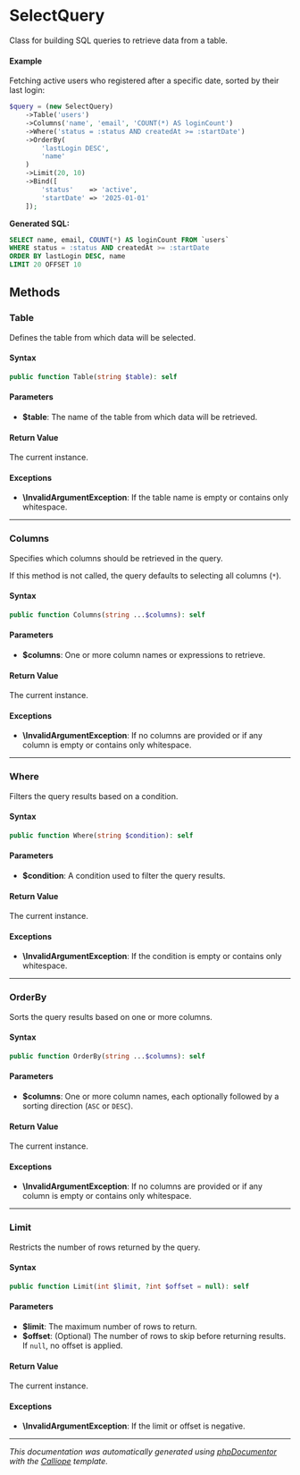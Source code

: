 # SelectQuery

Class for building SQL queries to retrieve data from a table.

#### Example

Fetching active users who registered after a specific date, sorted by their
last login:

```php
$query = (new SelectQuery)
    ->Table('users')
    ->Columns('name', 'email', 'COUNT(*) AS loginCount')
    ->Where('status = :status AND createdAt >= :startDate')
    ->OrderBy(
        'lastLogin DESC',
        'name'
    )
    ->Limit(20, 10)
    ->Bind([
        'status'    => 'active',
        'startDate' => '2025-01-01'
    ]);
```

**Generated SQL:**
```sql
SELECT name, email, COUNT(*) AS loginCount FROM `users`
WHERE status = :status AND createdAt >= :startDate
ORDER BY lastLogin DESC, name
LIMIT 20 OFFSET 10
```

## Methods

### Table

Defines the table from which data will be selected.

#### Syntax

```php
public function Table(string $table): self
```

#### Parameters

- **$table**: The name of the table from which data will be retrieved.

#### Return Value

The current instance.

#### Exceptions

- **\InvalidArgumentException**: If the table name is empty or contains only whitespace.

---

### Columns

Specifies which columns should be retrieved in the query.

If this method is not called, the query defaults to selecting
all columns (`*`).

#### Syntax

```php
public function Columns(string ...$columns): self
```

#### Parameters

- **$columns**: One or more column names or expressions to retrieve.

#### Return Value

The current instance.

#### Exceptions

- **\InvalidArgumentException**: If no columns are provided or if any column is empty or contains only whitespace.

---

### Where

Filters the query results based on a condition.

#### Syntax

```php
public function Where(string $condition): self
```

#### Parameters

- **$condition**: A condition used to filter the query results.

#### Return Value

The current instance.

#### Exceptions

- **\InvalidArgumentException**: If the condition is empty or contains only whitespace.

---

### OrderBy

Sorts the query results based on one or more columns.

#### Syntax

```php
public function OrderBy(string ...$columns): self
```

#### Parameters

- **$columns**: One or more column names, each optionally followed by a sorting direction (`ASC` or `DESC`).

#### Return Value

The current instance.

#### Exceptions

- **\InvalidArgumentException**: If no columns are provided or if any column is empty or contains only whitespace.

---

### Limit

Restricts the number of rows returned by the query.

#### Syntax

```php
public function Limit(int $limit, ?int $offset = null): self
```

#### Parameters

- **$limit**: The maximum number of rows to return.
- **$offset**: (Optional) The number of rows to skip before returning results. If `null`, no offset is applied.

#### Return Value

The current instance.

#### Exceptions

- **\InvalidArgumentException**: If the limit or offset is negative.

---

*This documentation was automatically generated using [phpDocumentor](http://www.phpdoc.org/) with the [Calliope](https://github.com/DaphneWebFramework/Calliope) template.*
